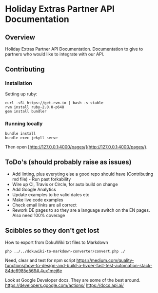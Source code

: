 # Holiday Extras Partner API Documentation

## Overview

Holiday Extras Partner API Documentation. Documentation to give to partners who would like to integrate with our API.

## Contributing

### Installation

Setting up ruby:

    curl -sSL https://get.rvm.io | bash -s stable
    rvm install ruby-2.0.0-p648
    gem install bundler

### Running locally

    bundle install
    bundle exec jekyll serve

Then open [http://127.0.0.1:4000/pages/](http://127.0.0.1:4000/pages/).

## ToDo's (should probably raise as issues)

- Add linting, plus everyting else a good repo should have (Contributing md file) - Run past forkability
- Wire up CI, Travis or Circle, for auto build on change
- Add Google Analytics
- Update examples to be valid dates etc
- Make live code examples
- Check email links are all correct
- Rework DE pages to so they are a language switch on the EN pages. Also need 100% coverage

## Scibbles so they don't get lost

How to export from DokuWiki txt files to Markdown

    php ../../dokuwiki-to-markdown-converter/convert.php ./

Need, clear and test for npm script
https://medium.com/quality-functions/how-to-design-and-build-a-hyper-fast-test-automation-stack-84dc6985e569#.4ux1mej6e

Look at Google Developer docs. They are some of the best around. https://developers.google.com/actions/  https://docs.api.ai/
